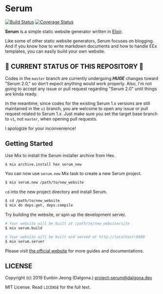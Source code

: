 # Serum

[![Build Status](https://travis-ci.org/Dalgona/Serum.svg?branch=master)](https://travis-ci.org/Dalgona/Serum)
[![Coverage Status](https://coveralls.io/repos/github/Dalgona/Serum/badge.svg?branch=master)](https://coveralls.io/github/Dalgona/Serum?branch=master)

**Serum** is a simple static website generator written in
[Elixir](http://elixir-lang.org).

Like some of other static website generators, Serum focuses on blogging. And if
you know how to write markdown documents and how to handle EEx templates, you
can easily build your own website.

## 🚧 CURRENT STATUS OF THIS REPOSITORY 🚧

Codes in the `master` branch are currently undergoing **_HUGE_** changes toward
"Serum 2.0," so don't expect anything would work properly. Also, I'm not going
to accept any issue or pull request regarding "Serum 2.0" until things are
kinda ready.

In the meantime, since codes for the existing Serum 1.x versions are still
maintained in the `v1` branch, you are welcome to open any issue or pull
request related to Serum 1.x. Just make sure you set the target base branch
to `v1`, not `master`, when opening pull requests.

I apologize for your inconvenience!

## Getting Started

Use Mix to install the Serum installer archive from Hex.

```sh
$ mix archive.install hex serum_new
```

You can now use `serum.new` Mix task to create a new Serum project.

```sh
$ mix serum.new /path/to/new_website
```

`cd` into the new project directory and install Serum.

```sh
$ cd /path/to/new_website
$ mix do deps.get, deps.compile
```

Try building the website, or spin up the development server.

```sh
# Your website will be built at /path/to/new_website/site
$ mix serum.build

# Your website will be built and served at http://localhost:8080
$ mix serum.server
```

Please visit [the official website](http://dalgona.github.io/Serum) for
more guides and documentations.

## LICENSE

Copyright (c) 2019 Eunbin Jeong (Dalgona.) <project-serum@dalgona.dev>

MIT License. Read `LICENSE` for the full text.
